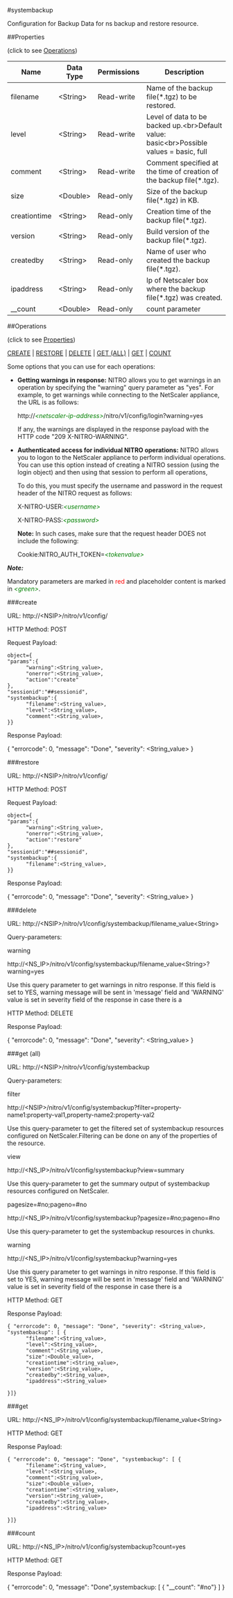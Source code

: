 #systembackup

Configuration for Backup Data for ns backup and restore resource.


##Properties 
<span>(click to see [Operations](#operations))</span>


<table><thead><tr><th>Name</th><th> Data Type</th><th> Permissions</th><th>Description</th></tr></thead><tbody><tr><td>filename</td><td>&lt;String></td><td>Read-write</td><td>Name of the backup file(*.tgz) to be restored.</td><tr><tr><td>level</td><td>&lt;String></td><td>Read-write</td><td>Level of data to be backed up.&lt;br>Default value: basic&lt;br>Possible values = basic, full</td><tr><tr><td>comment</td><td>&lt;String></td><td>Read-write</td><td>Comment specified at the time of creation of the backup file(*.tgz).</td><tr><tr><td>size</td><td>&lt;Double></td><td>Read-only</td><td>Size of the backup file(*.tgz) in KB.</td><tr><tr><td>creationtime</td><td>&lt;String></td><td>Read-only</td><td>Creation time of the backup file(*.tgz).</td><tr><tr><td>version</td><td>&lt;String></td><td>Read-only</td><td>Build version of the backup file(*.tgz).</td><tr><tr><td>createdby</td><td>&lt;String></td><td>Read-only</td><td>Name of user who created the backup file(*.tgz).</td><tr><tr><td>ipaddress</td><td>&lt;String></td><td>Read-only</td><td>Ip of Netscaler box where the backup file(*.tgz) was created.</td><tr><tr><td>__count</td><td>&lt;Double></td><td>Read-only</td><td>count parameter</td><tr></tbody></table>
##Operations 
<span>(click to see [Properties](#properties))</span>


[CREATE](#create) | [RESTORE](#restore) | [DELETE](#delete) | [GET (ALL)](#get-(all)) | [GET](#get) | [COUNT](#count)


Some options that you can use for each operations:
<ul><li><p><b>Getting warnings in response:</b> NITRO allows you to get warnings in an operation by specifying the "warning" query parameter as "yes". For example, to get warnings while connecting to the NetScaler appliance, the URL is as follows:</p><p>http://<span style="color:green;font-style:italic;">&lt;netscaler-ip-address&gt;</span>/nitro/v1/config/login?warning=yes</p><p>If any, the warnings are displayed in the response payload with the HTTP code "209 X-NITRO-WARNING".</p></li><li><p><b>Authenticated access for individual NITRO operations:</b> NITRO allows you to logon to the NetScaler appliance to perform individual operations. You can use this option instead of creating a NITRO session (using the login object) and then using that session to perform all operations,</p><p>To do this, you must specify the username and password in the request header of the NITRO request as follows:</p><p>X-NITRO-USER:<span style="color:green;font-style:italic;">&lt;username&gt;</span></p><p>X-NITRO-PASS:<span style="color:green;font-style:italic;">&lt;password&gt;</span></p><p><b>Note:</b> In such cases, make sure that the request header DOES not include the following:</p><p>Cookie:NITRO_AUTH_TOKEN=<span style="color:green;font-style:italic;">&lt;tokenvalue&gt;</span></p></li></ul>



***Note:*** 
Mandatory parameters are marked in <span style="color:#FF0000;">red</span> and placeholder content is marked in <span style="color:green;font-style:italic">&lt;green&gt;</span>.

###create



URL: http://&lt;NSIP&gt;/nitro/v1/config/
HTTP Method: POST
Request Payload: ```object={"params":{      "warning":<String_value>,      "onerror":<String_value>,      "action":"create"},"sessionid":"##sessionid","systembackup":{      "filename":<String_value>,      "level":<String_value>,      "comment":<String_value>,}}```
Response Payload: 
{ "errorcode": 0, "message": "Done", "severity": <String_value> }


###restore



URL: http://&lt;NSIP&gt;/nitro/v1/config/
HTTP Method: POST
Request Payload: ```object={"params":{      "warning":<String_value>,      "onerror":<String_value>,      "action":"restore"},"sessionid":"##sessionid","systembackup":{      "filename":<String_value>,}}```
Response Payload: 
{ "errorcode": 0, "message": "Done", "severity": <String_value> }


###delete



URL: http://&lt;NSIP&gt;/nitro/v1/config/systembackup/filename_value&lt;String&gt;
Query-parameters:
warning
http://&lt;NS_IP&gt;/nitro/v1/config/systembackup/filename_value&lt;String&gt;?warning=yes
Use this query parameter to get warnings in nitro response. If this field is set to YES, warning message will be sent in 'message' field and 'WARNING' value is set in severity field of the response in case there is a



HTTP Method: DELETE
Response Payload: 
{ "errorcode": 0, "message": "Done", "severity": <String_value> }


###get (all)



URL: http://&lt;NSIP&gt;/nitro/v1/config/systembackup
Query-parameters:
filter
http://&lt;NSIP&gt;/nitro/v1/config/systembackup?filter=property-name1:property-val1,property-name2:property-val2
Use this query-parameter to get the filtered set of systembackup resources configured on NetScaler.Filtering can be done on any of the properties of the resource.


view
http://&lt;NS_IP&gt;/nitro/v1/config/systembackup?view=summary
Use this query-parameter to get the summary output of systembackup resources configured on NetScaler.


pagesize=#no;pageno=#no
http://&lt;NS_IP&gt;/nitro/v1/config/systembackup?pagesize=#no;pageno=#no
Use this query-parameter to get the systembackup resources in chunks.


warning
http://&lt;NS_IP&gt;/nitro/v1/config/systembackup?warning=yes
Use this query parameter to get warnings in nitro response. If this field is set to YES, warning message will be sent in 'message' field and 'WARNING' value is set in severity field of the response in case there is a



HTTP Method: GET
Response Payload: ```{ "errorcode": 0, "message": "Done", "severity": <String_value>, "systembackup": [ {      "filename":<String_value>,      "level":<String_value>,      "comment":<String_value>,      "size":<Double_value>,      "creationtime":<String_value>,      "version":<String_value>,      "createdby":<String_value>,      "ipaddress":<String_value>}]}```



###get



URL: http://&lt;NS_IP&gt;/nitro/v1/config/systembackup/filename_value&lt;String&gt;
HTTP Method: GET
Response Payload: ```{ "errorcode": 0, "message": "Done", "systembackup": [ {      "filename":<String_value>,      "level":<String_value>,      "comment":<String_value>,      "size":<Double_value>,      "creationtime":<String_value>,      "version":<String_value>,      "createdby":<String_value>,      "ipaddress":<String_value>}]}```



###count



URL: http://&lt;NS_IP&gt;/nitro/v1/config/systembackup?count=yes
HTTP Method: GET
Response Payload: 
{ "errorcode": 0, "message": "Done",systembackup: [ { "__count": "#no"} ] }


